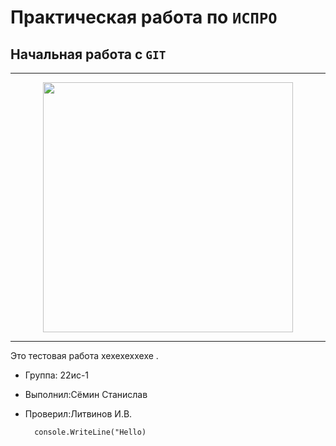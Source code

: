 # Практическая работа по ``ИСПРО``

## Начальная работа с ``GIT``

-----

<p align="center"><img src="https://mykaleidoscope.ru/x/uploads/posts/2022-10/1666206241_12-mykaleidoscope-ru-p-kartinka-na-zastavku-oboi-12.jpg" width="400"> </p>

<p><a href="https://www.youtube.com/watch?v=QXLWRfz4ezY"></a></p>


-----

Это тестовая работа хехехеххехе .

* Группа: 22ис-1
* Выполнил:Сёмин Станислав
* Проверил:Литвинов И.В.

        console.WriteLine("Hello)